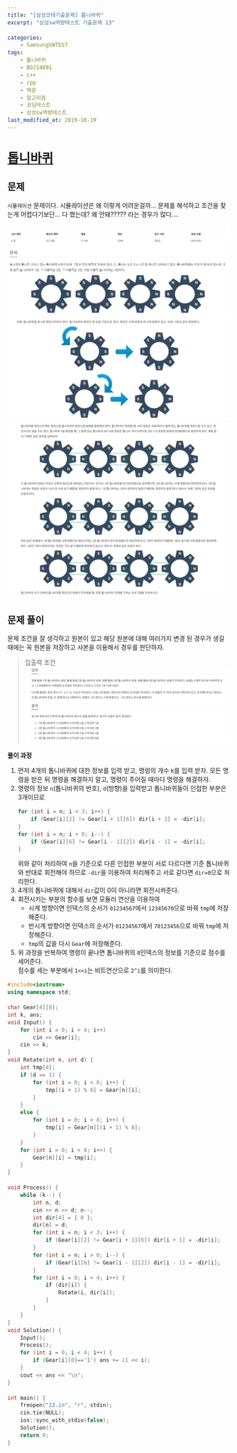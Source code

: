 ```yaml
---
title: "[삼성코테기출문제] 톱니바퀴"
excerpt: "삼성sw역량테스트 기출문제 13"

categories:
    - SamsungSWTEST
tags:
    - 톱니바퀴
    - BOJ14891
    - c++
    - cpp
    - 백준
    - 알고리즘
    - 코딩테스트
    - 삼성sw역량테스트
last_modified_at: 2019-10-19
---  
```

# [톱니바퀴](https://www.acmicpc.net/problem/14891)  
  
## 문제  
`시뮬레이션` 문제이다. 시뮬레이션은 왜 이렇게 어려운걸까... 문제를 해석하고 조건을 찾는게 어렵다기보단... 다 했는데? 왜 안돼????? 라는 경우가 많다....

[![문제](/assets/BOJ-samsung/2019-10-19-SamsungEX13-img01.jpg)](/assets/BOJ-samsung/2019-10-19-SamsungEX13-img01.jpg)  
[![문제](/assets/BOJ-samsung/2019-10-19-SamsungEX13-img02.jpg)](/assets/BOJ-samsung/2019-10-19-SamsungEX13-img02.jpg)  
[![문제](/assets/BOJ-samsung/2019-10-19-SamsungEX13-img03.jpg)](/assets/BOJ-samsung/2019-10-19-SamsungEX13-img03.jpg)
  
## 문제 풀이  
문제 조건을 잘 생각하고 원본이 있고 해당 원본에 대해 여러가지 변경 된 경우가 생길 때에는 꼭 원본을 저장하고 사본을 이용해서 경우를 판단하자. 

>입출력 조건  
[![입력](/assets/BOJ-samsung/2019-10-19-SamsungEX13-img04.jpg)](/assets/BOJ-samsung/2019-10-19-SamsungEX13-img04.jpg)  
 
  
__풀이 과정__  
1. 먼저 4개의 톱니바퀴에 대한 정보를 입력 받고, 명령의 개수 `K`를 입력 받자. 모든 명령을 받은 뒤 명령을 해결하지 말고, 명령이 주어질 때마다 명령을 해결하자.  
2. 명령의 정보 `n`(톱니바퀴의 번호), `d`(방향)을 입력받고 톱니바퀴들이 인접한 부분은 3개이므로  
    ```cpp  
    for (int i = n; i < 3; i++) {
	    if (Gear[i][2] != Gear[i + 1][6]) dir[i + 1] = -dir[i];
    }
    for (int i = n; i > 0; i--) {
	    if (Gear[i][6] != Gear[i - 1][2]) dir[i - 1] = -dir[i];
    }
    ```  
    위와 같이 처리하여 `n`을 기준으로 다른 인접한 부분이 서로 다르다면 기준 톱니바퀴와 반대로 회전해야 하므로 `-dir`을 이용하여 처리해주고 서로 같다면 `dir=0`으로 처리한다.  
3. 4개의 톱니바퀴에 대해서 `dir`값이 0이 아니라면 회전시켜준다.  
4. 회전시키는 부분의 함수를 보면 모듈러 연산을 이용하여  
   + 시계 방향이면 인덱스의 순서가 `01234567`에서 `12345670`으로 바꿔 `tmp`에 저장해준다.  
   + 반시계 방향이면 인덱스의 순서가 `01234567`에서 `70123456`으로 바꿔 `tmp`에 저장해준다.  
   + `tmp`의 값을 다시 `Gear`에 저장해준다.  
5. 위 과정을 반복하여 명령이 끝나면 톱니바퀴의 `0`인덱스의 정보를 기준으로 점수를 세어준다.  
점수를 세는 부분에서 `1<<i`는 비트연산으로 `2^i`를 의미한다.  
     
```cpp  
#include<iostream>
using namespace std;

char Gear[4][8];
int k, ans;
void Input() {
	for (int i = 0; i < 4; i++) 
		cin >> Gear[i];
	cin >> k;
}
void Rotate(int n, int d) {
	int tmp[8];
	if (d == 1) {
		for (int i = 0; i < 8; i++) {
			tmp[(i + 1) % 8] = Gear[n][i];
		}
	}
	else {
		for (int i = 0; i < 8; i++) {
			tmp[i] = Gear[n][(i + 1) % 8];
		}
	}
	for (int i = 0; i < 8; i++) {
		Gear[n][i] = tmp[i];
	}
}

void Process() {
	while (k--) {
		int n, d;
		cin >> n >> d; n--;
		int dir[4] = { 0 };
		dir[n] = d;
		for (int i = n; i < 3; i++) {
			if (Gear[i][2] != Gear[i + 1][6]) dir[i + 1] = -dir[i];
		}
		for (int i = n; i > 0; i--) {
			if (Gear[i][6] != Gear[i - 1][2]) dir[i - 1] = -dir[i];
		}
		for (int i = 0; i < 4; i++) {
			if (dir[i]) {
				Rotate(i, dir[i]);
			}
		}
	}
}
void Solution() {
	Input();
	Process();
	for (int i = 0; i < 4; i++) {
		if (Gear[i][0]=='1') ans += (1 << i);
	}
	cout << ans << "\n";
}

int main() {
	freopen("13.in", "r", stdin);
	cin.tie(NULL);
	ios::sync_with_stdio(false);
	Solution();
	return 0;
}
```